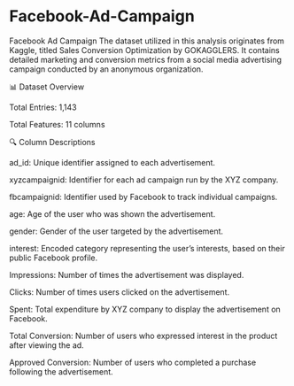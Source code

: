 # Facebook-Ad-Campaign
Facebook Ad Campaign
The dataset utilized in this analysis originates from Kaggle, titled Sales Conversion Optimization by GOKAGGLERS. It contains detailed marketing and conversion metrics from a social media advertising campaign conducted by an anonymous organization.

📊 Dataset Overview

Total Entries: 1,143

Total Features: 11 columns

🔍 Column Descriptions

ad_id: Unique identifier assigned to each advertisement.

xyzcampaignid: Identifier for each ad campaign run by the XYZ company.

fbcampaignid: Identifier used by Facebook to track individual campaigns.

age: Age of the user who was shown the advertisement.

gender: Gender of the user targeted by the advertisement.

interest: Encoded category representing the user’s interests, based on their public Facebook profile.

Impressions: Number of times the advertisement was displayed.

Clicks: Number of times users clicked on the advertisement.

Spent: Total expenditure by XYZ company to display the advertisement on Facebook.

Total Conversion: Number of users who expressed interest in the product after viewing the ad.

Approved Conversion: Number of users who completed a purchase following the advertisement.
